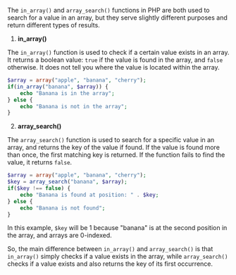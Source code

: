 The `in_array()` and `array_search()` functions in PHP are both used to search for a value in an array, but they serve slightly different purposes and return different types of results.

1. **in_array()**

The `in_array()` function is used to check if a certain value exists in an array. It returns a boolean value: `true` if the value is found in the array, and `false` otherwise. It does not tell you where the value is located within the array.

```php
$array = array("apple", "banana", "cherry");
if(in_array("banana", $array)) {
    echo "Banana is in the array";
} else {
    echo "Banana is not in the array";
}
```

2. **array_search()**

The `array_search()` function is used to search for a specific value in an array, and returns the key of the value if found. If the value is found more than once, the first matching key is returned. If the function fails to find the value, it returns `false`.

```php
$array = array("apple", "banana", "cherry");
$key = array_search("banana", $array);
if($key !== false) {
    echo "Banana is found at position: " . $key;
} else {
    echo "Banana is not found";
}
```

In this example, `$key` will be 1 because "banana" is at the second position in the array, and arrays are 0-indexed.

So, the main difference between `in_array()` and `array_search()` is that `in_array()` simply checks if a value exists in the array, while `array_search()` checks if a value exists and also returns the key of its first occurrence.